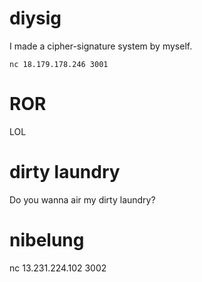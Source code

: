 # diysig

I made a cipher-signature system by myself.

`nc 18.179.178.246 3001`


# ROR

LOL


# dirty laundry

Do you wanna air my dirty laundry?


# nibelung

nc 13.231.224.102 3002